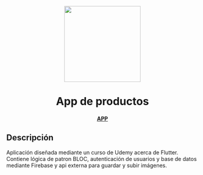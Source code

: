 <h1 align="center">
  <br>
  <img src="https://i.ibb.co/QX3GQV7/flutter-1024x486.png" width="200">
  <br><br>
  App de productos
  <br>
</h1>
<h4 align="center"><a href="https://github.com/martinbobbio/frontend-adminpro">APP</a></h4>


## Descripción

Aplicación diseñada mediante un curso de Udemy acerca de Flutter.
Contiene lógica de patron BLOC, autenticación de usuarios y base de datos mediante Firebase y api externa para guardar y subir imágenes.

